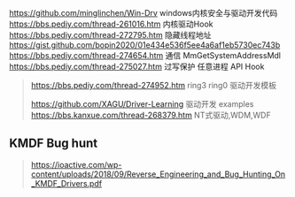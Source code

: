 https://github.com/minglinchen/Win-Drv      windows内核安全与驱动开发代码  
https://bbs.pediy.com/thread-261016.htm    内核驱动Hook  
https://bbs.pediy.com/thread-272795.htm  隐藏线程地址  
https://gist.github.com/bopin2020/01e434e536f5ee4a6af1eb5730ec743b  
https://bbs.pediy.com/thread-274654.htm  通信 MmGetSystemAddressMdl         
https://bbs.pediy.com/thread-275027.htm   过写保护  任意进程 API Hook  


> https://bbs.pediy.com/thread-274952.htm   ring3 ring0 驱动开发模板  
> 
> https://github.com/XAGU/Driver-Learning    驱动开发 examples  
> https://bbs.kanxue.com/thread-268379.htm  NT式驱动,WDM,WDF  


## KMDF Bug hunt
> https://ioactive.com/wp-content/uploads/2018/09/Reverse_Engineering_and_Bug_Hunting_On_KMDF_Drivers.pdf  

